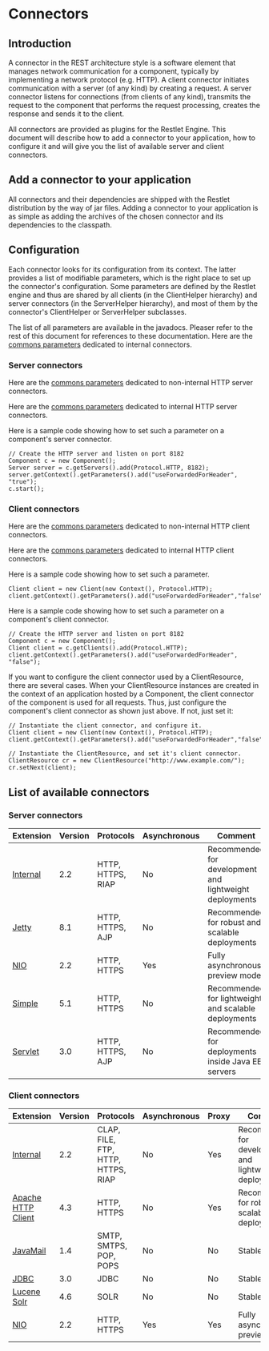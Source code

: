 # Connectors

## Introduction

A connector in the REST architecture style is a software element that
manages network communication for a component, typically by implementing
a network protocol (e.g. HTTP). A client connector initiates
communication with a server (of any kind) by creating a request. A
server connector listens for connections (from clients of any kind),
transmits the request to the component that performs the request
processing, creates the response and sends it to the client.

All connectors are provided as plugins for the Restlet Engine. This
document will describe how to add a connector to your application, how
to configure it and will give you the list of available server and
client connectors.

## Add a connector to your application

All connectors and their dependencies are shipped with the Restlet
distribution by the way of jar files. Adding a connector to your
application is as simple as adding the archives of the chosen connector
and its dependencies to the classpath.

## Configuration

Each connector looks for its configuration from its context. The latter
provides a list of modifiable parameters, which is the right place to
set up the connector's configuration. Some parameters are defined by the
Restlet engine and thus are shared by all clients (in the ClientHelper
hierarchy) and server connectors (in the ServerHelper hierarchy), and
most of them by the connector's ClientHelper or ServerHelper subclasses.

The list of all parameters are available in the javadocs. Pleaser refer
to the rest of this document for references to these documentation. Here
are the [commons
parameters](javadocs://jse/engine/org/restlet/engine/connector/BaseHelper.html)
dedicated to internal connectors.

### Server connectors

Here are the [commons
parameters](javadocs://jse/engine/org/restlet/engine/adapter/HttpServerHelper.html)
dedicated to non-internal HTTP server connectors.

Here are the [commons
parameters](javadocs://jse/engine/org/restlet/engine/connector/ServerConnectionHelper.html)
dedicated to internal HTTP server connectors.

Here is a sample code showing how to set such a parameter on a
component's server connector.

    // Create the HTTP server and listen on port 8182
    Component c = new Component();
    Server server = c.getServers().add(Protocol.HTTP, 8182);
    server.getContext().getParameters().add("useForwardedForHeader", "true");
    c.start();

### Client connectors

Here are the [commons parameters](javadocs://jse/engine/org/restlet/engine/adapter/HttpClientHelper.html)
dedicated to non-internal HTTP client connectors.

Here are the [commons parameters](javadocs://jse/engine/org/restlet/engine/connector/ClientConnectionHelper.html)
dedicated to internal HTTP client connectors.

Here is a sample code showing how to set such a parameter.

    Client client = new Client(new Context(), Protocol.HTTP);
    client.getContext().getParameters().add("useForwardedForHeader","false");

Here is a sample code showing how to set such a parameter on a
component's client connector.

    // Create the HTTP server and listen on port 8182
    Component c = new Component();
    Client client = c.getClients().add(Protocol.HTTP);
    client.getContext().getParameters().add("useForwardedForHeader", "false");

If you want to configure the client connector used by a ClientResource,
there are several cases. When your ClientResource instances are created
in the context of an application hosted by a Component, the client
connector of the component is used for all requests. Thus, just
configure the component's client connector as shown just above. If not,
just set it:

    // Instantiate the client connector, and configure it.
    Client client = new Client(new Context(), Protocol.HTTP);
    client.getContext().getParameters().add("useForwardedForHeader","false");

    // Instantiate the ClientResource, and set it's client connector.
    ClientResource cr = new ClientResource("http://www.example.com/");
    cr.setNext(client);

## List of available connectors

### Server connectors

Extension | Version | Protocols | Asynchronous | Comment
--------- | ------- | --------- | ------------ | ---------
[Internal](guide:///core/engine/internal-connectors/overview "Internal connectors") | 2.2 | HTTP, HTTPS, RIAP | No | Recommended for development and lightweight deployments
[Jetty](guide:///extensions/jetty/overview "Eclipse Jetty extension") | 8.1 | HTTP, HTTPS, AJP | No | Recommended for robust and scalable deployments
[NIO](guide:///extensions/nio "NIO extension") | 2.2 | HTTP, HTTPS | Yes | Fully asynchronous, preview mode
[Simple](guide:///extensions/simple "Simple Framework extension") | 5.1 | HTTP, HTTPS | No | Recommended for lightweight and scalable deployments
[Servlet](guide:///extensions/servlet "Servlet extension") | 3.0 | HTTP, HTTPS, AJP | No | Recommended for deployments inside Java EE servers

### Client connectors

Extension | Version | Protocols | Asynchronous | Proxy | Comment
--------- | ------- | --------- | ------------ | ----- | -------
[Internal](guide:///core/engine/internal-connectors/overview "Internal connectors") | 2.2 | CLAP, FILE, FTP, HTTP, HTTPS, RIAP | No | Yes | Recommended for development and lightweight deployments
[Apache HTTP Client](guide:///extensions/httpclient "Apache HTTP Client extension") | 4.3 | HTTP, HTTPS | No | Yes | Recommended for robust and scalable deployments
[JavaMail](guide:///extensions/javamail "JavaMail extension") | 1.4 | SMTP, SMTPS, POP, POPS | No |  No | Stable
[JDBC](guide:///extensions/jdbc "JDBC extension") | 3.0 | JDBC | No | No | Stable
[Lucene Solr](guide:///extensions/lucene "Lucene extension") | 4.6 | SOLR | No | No | Stable
[NIO](guide:///extensions/nio "NIO extension") | 2.2 | HTTP, HTTPS | Yes | Yes | Fully asynchronous, preview mode
